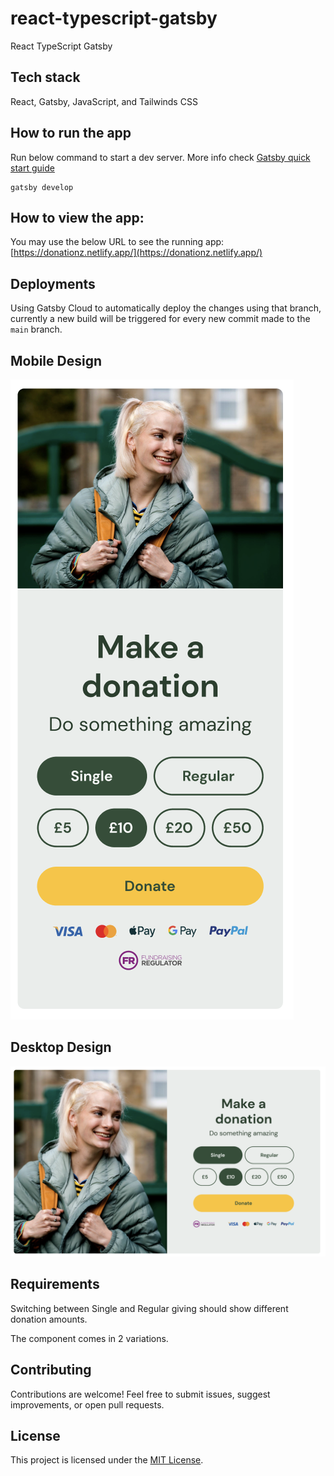 # react-typescript-gatsby
React TypeScript Gatsby

## Tech stack
React, Gatsby, JavaScript, and Tailwinds CSS

## How to run the app
Run below command to start a dev server.
More info check [Gatsby quick start guide](https://www.gatsbyjs.com/docs/quick-start/)
```
gatsby develop
```
##  How to view the app:
You may use the below URL to see the running app: 
[https://donationz.netlify.app/](https://donationz.netlify.app/)

## Deployments
Using Gatsby Cloud to automatically deploy the changes using that branch, currently a new build will be triggered for every new commit made to the `main` branch.

## Mobile Design

![Mobile Design](designs/mobile.png)

## Desktop Design

![Desktop Design](designs/desktop.png)


## Requirements

Switching between Single and Regular giving should show different donation amounts.

The component comes in 2 variations.

## Contributing

Contributions are welcome! Feel free to submit issues, suggest improvements, or open pull requests.

## License

This project is licensed under the [MIT License](LICENSE).

